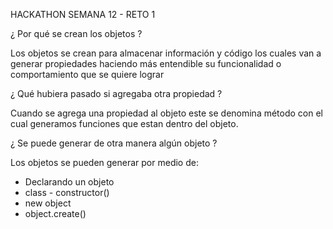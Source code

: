 HACKATHON SEMANA 12 - RETO 1

¿ Por qué se crean los objetos ?

Los objetos se crean para almacenar información y código los cuales van a generar 
propiedades haciendo más entendible su funcionalidad o comportamiento que se quiere lograr  

¿ Qué hubiera pasado si agregaba otra propiedad ?

Cuando se agrega una propiedad al objeto este se denomina método con el 
cual generamos funciones que estan dentro del objeto. 

¿ Se puede generar de otra manera algún objeto ?

Los objetos se pueden generar por medio de:
- Declarando un objeto
- class - constructor()
- new object
- object.create()

